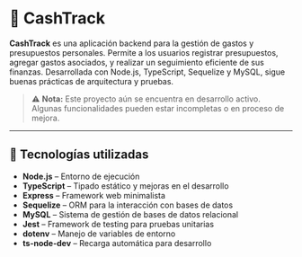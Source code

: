# 💸 CashTrack

**CashTrack** es una aplicación backend para la gestión de gastos y presupuestos personales. Permite a los usuarios registrar presupuestos, agregar gastos asociados, y realizar un seguimiento eficiente de sus finanzas. Desarrollada con Node.js, TypeScript, Sequelize y MySQL, sigue buenas prácticas de arquitectura y pruebas.

> ⚠️ **Nota:** Este proyecto aún se encuentra en desarrollo activo. Algunas funcionalidades pueden estar incompletas o en proceso de mejora.

---

## 🚀 Tecnologías utilizadas

- **Node.js** – Entorno de ejecución
- **TypeScript** – Tipado estático y mejoras en el desarrollo
- **Express** – Framework web minimalista
- **Sequelize** – ORM para la interacción con bases de datos
- **MySQL** – Sistema de gestión de bases de datos relacional
- **Jest** – Framework de testing para pruebas unitarias
- **dotenv** – Manejo de variables de entorno
- **ts-node-dev** – Recarga automática para desarrollo

